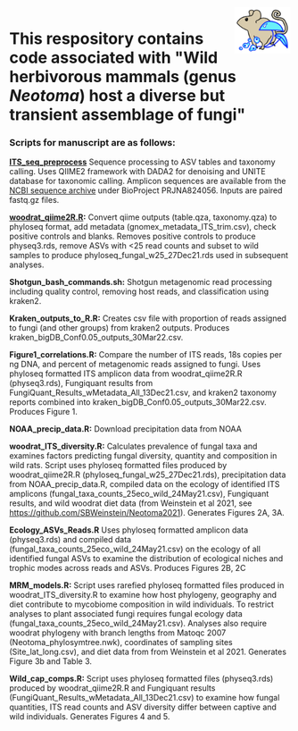 <img align="right" src="https://github.com/SBWeinstein/Neotoma_fungi/blob/main/github_graphic-01.svg" width="20%">

# This respository contains code associated with "Wild herbivorous mammals (genus *Neotoma*) host a diverse but transient assemblage of fungi"

### Scripts for manuscript are as follows:

**[ITS_seq_preprocess](ITS_seq_preprocess)** Sequence processing to ASV tables and taxonomy calling. Uses QIIME2 framework with DADA2 for denoising and UNITE database for taxonomic calling. Amplicon sequences are available from the [NCBI sequence archive](https://www.ncbi.nlm.nih.gov/sra) under BioProject PRJNA824056. Inputs are paired fastq.gz files. 

**[woodrat_qiime2R.R](woodrat_qiime2R.R):** Convert qiime outputs (table.qza, taxonomy.qza) to phyloseq format, add metadata (gnomex_metadata_ITS_trim.csv), check positive controls and blanks. Removes positive controls to produce physeq3.rds, remove ASVs with <25 read counts and subset to wild samples to produce phyloseq_fungal_w25_27Dec21.rds used in subsequent analyses.

**Shotgun_bash_commands.sh:** Shotgun metagenomic read processing including quality control, removing host reads, and classification using kraken2.

**Kraken_outputs_to_R.R:** Creates csv file with proportion of reads assigned to fungi (and other groups) from kraken2 outputs. Produces kraken_bigDB_Conf0.05_outputs_30Mar22.csv.

**Figure1_correlations.R:** Compare the number of ITS reads, 18s copies per ng DNA, and percent of metagenomic reads assigned to fungi. Uses phyloseq formatted ITS amplicon data  from woodrat_qiime2R.R (physeq3.rds), Fungiquant results from FungiQuant_Results_wMetadata_All_13Dec21.csv, and kraken2 taxonomy reports combined into kraken_bigDB_Conf0.05_outputs_30Mar22.csv. Produces Figure 1.

**NOAA_precip_data.R:** Download precipitation data from NOAA 

**woodrat_ITS_diversity.R:** Calculates prevalence of fungal taxa and examines factors predicting fungal diversity, quantity and composition in wild rats. Script uses phyloseq formatted files produced by woodrat_qiime2R.R (phyloseq_fungal_w25_27Dec21.rds), precipitation data from NOAA_precip_data.R, compiled data on the ecology of identified ITS amplicons (fungal_taxa_counts_25eco_wild_24May21.csv), Fungiquant results, and wild woodrat diet data (from Weinstein et al 2021, see https://github.com/SBWeinstein/Neotoma2021). Generates Figures 2A, 3A.

**Ecology_ASVs_Reads.R** Uses phyloseq formatted amplicon data (physeq3.rds) and compiled data (fungal_taxa_counts_25eco_wild_24May21.csv) on the ecology of all identified fungal ASVs to examine the distribution of ecological niches and trophic modes across reads and ASVs.  Produces Figures 2B, 2C

**MRM_models.R:** Script uses rarefied phyloseq formatted files produced in woodrat_ITS_diversity.R to examine how host phylogeny, geography and diet contribute to mycobiome composition in wild individuals. To restrict analyses to plant associated fungi requires fungal ecology data (fungal_taxa_counts_25eco_wild_24May21.csv). Analyses also require woodrat phylogeny with branch lengths from Matoqc 2007 (Neotoma_phylosymtree.nwk), coordinates of sampling sites (Site_lat_long.csv), and diet data from from Weinstein et al 2021.  Generates Figure 3b and Table 3.

**Wild_cap_comps.R:** Script uses phyloseq formatted files (physeq3.rds) produced by woodrat_qiime2R.R and Fungiquant results (FungiQuant_Results_wMetadata_All_13Dec21.csv) to examine how fungal quantities, ITS read counts and ASV diversity differ between captive and wild individuals. Generates Figures 4 and 5.
